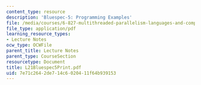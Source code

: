 ```yaml
---
content_type: resource
description: 'Bluespec-5: Programming Examples'
file: /media/courses/6-827-multithreaded-parallelism-languages-and-compilers-fall-2002/7e71c2642de714c6020411f64b939153_L21Bluespec5Print.pdf
file_type: application/pdf
learning_resource_types:
- Lecture Notes
ocw_type: OCWFile
parent_title: Lecture Notes
parent_type: CourseSection
resourcetype: Document
title: L21Bluespec5Print.pdf
uid: 7e71c264-2de7-14c6-0204-11f64b939153
---
```


